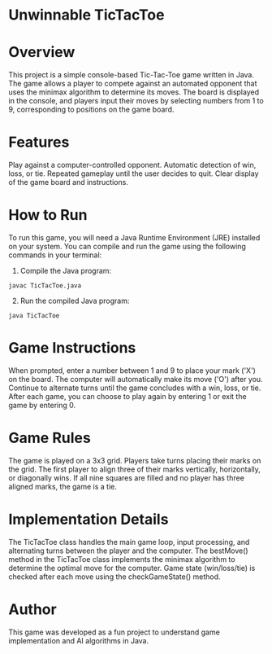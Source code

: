 # Unwinnable TicTacToe
# Overview
This project is a simple console-based Tic-Tac-Toe game written in Java. The game allows a player to compete against an automated opponent that uses the minimax algorithm to determine its moves. The board is displayed in the console, and players input their moves by selecting numbers from 1 to 9, corresponding to positions on the game board.

# Features
Play against a computer-controlled opponent.
Automatic detection of win, loss, or tie.
Repeated gameplay until the user decides to quit.
Clear display of the game board and instructions.

# How to Run
To run this game, you will need a Java Runtime Environment (JRE) installed on your system. You can compile and run the game using the following commands in your terminal:

1. Compile the Java program:

```javac TicTacToe.java```

2. Run the compiled Java program:

```java TicTacToe```

# Game Instructions
When prompted, enter a number between 1 and 9 to place your mark ('X') on the board.
The computer will automatically make its move ('O') after you.
Continue to alternate turns until the game concludes with a win, loss, or tie.
After each game, you can choose to play again by entering 1 or exit the game by entering 0.

# Game Rules
The game is played on a 3x3 grid.
Players take turns placing their marks on the grid.
The first player to align three of their marks vertically, horizontally, or diagonally wins.
If all nine squares are filled and no player has three aligned marks, the game is a tie.

# Implementation Details
The TicTacToe class handles the main game loop, input processing, and alternating turns between the player and the computer.
The bestMove() method in the TicTacToe class implements the minimax algorithm to determine the optimal move for the computer.
Game state (win/loss/tie) is checked after each move using the checkGameState() method.

# Author
This game was developed as a fun project to understand game implementation and AI algorithms in Java.
